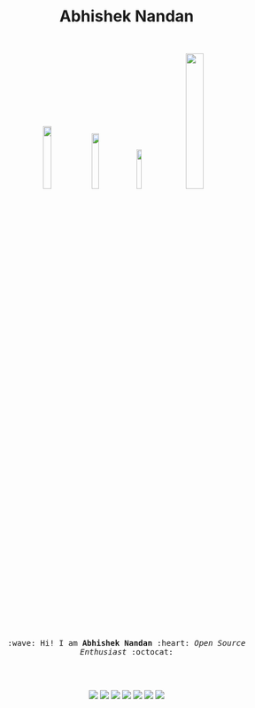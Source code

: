 <h1 align="center"> Abhishek Nandan </h1>

<br>

<p align="center">
  <a href="https://twitter.com/_abhisheknandan" target="_blank"><img src="https://img.shields.io/badge/-@_abhisheknandan-1ca0f1?style=flat&labelColor=1ca0f1&logo=twitter&logoColor=white&link=https://twitter.com/_abhisheknandan" width="17%"/></a>
  <a href="https://gitlab.com/nandanabhishek" target="_blank"><img src="https://img.shields.io/badge/-@nandanabhishek-292961?style=flat&labelColor=292961&logo=Gitlab&link=https://gitlab.com/nandanabhishek" width="16%"/></a>
  <a href="https://www.linkedin.com/in/nandanabhishek/" target="_blank"><img src="https://img.shields.io/badge/-nandanabhishek-blue?style=flat&logo=Linkedin&logoColor=white&link=https://www.linkedin.com/in/nandanabhishek/" width="13.5%"/></a>
  <a href="mailto:abhisheknandan00@gmail.com" target="_blank"><img src="https://img.shields.io/badge/-abhisheknandan00@gmail.com-c14438?style=flat&logo=Gmail&logoColor=white&link=mailto:abhisheknandan00@gmail.com" width="25%"/></a>
</p>

<br>
<p align="center">
  <br><br>
  <samp>
    :wave: Hi! I am <b>Abhishek Nandan</b> :heart: <em>Open Source Enthusiast</em> :octocat: <br><br>
  </samp>
</p>


<br>

<p align = "center">
  <img src = "https://github-readme-stats.vercel.app/api?username=nandanabhishek&show_icons=true&line_height=27">
  
  <img src = "https://github-readme-stats.vercel.app/api?username=nandanabhishek&show_icons=true&theme=radical" >
  <img src = "https://github-readme-stats.vercel.app/api?username=nandanabhishek&show_icons=true&theme=merko" >
  <img src = "https://github-readme-stats.vercel.app/api?username=nandanabhishek&show_icons=true&theme=gruvbox" >
  <img src = "https://github-readme-stats.vercel.app/api?username=nandanabhishek&show_icons=true&theme=tokyonight" >
  <img src = "https://github-readme-stats.vercel.app/api?username=nandanabhishek&show_icons=true&theme=onedark" >
 
  
  <img src = "https://github-readme-stats.vercel.app/api/top-langs/?username=nandanabhishek&hide=CSS,HTML">
</p>
